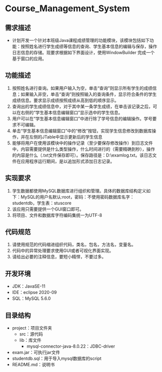 
# Course_Management_System

## 需求描述

- 计划开发一个针对本班级Java课程成绩管理的功能模块，该模块包括如下功能：按照姓名进行学生成绩等信息的查询、学生基本信息的编辑与保存，操作日志信息的存储。现要求根据如下界面设计，使用WindowBuilder 完成一个基于窗口的应用。

## 功能描述

1. 按照姓名进行查询。如果用户输入为空，单击“查询”则显示所有学生的成绩信息；如果输入非空，单击“查询”则按照输入的查询条件，显示符合条件的学生成绩信息。要求显示成绩按照成绩从高到低的顺序显示。
2.  查询出的学生成绩信息中，对于其中某一条学生成绩，在单击该记录之后，可以在右侧的“学生基本信息编辑窗口”显示选中的学生信息。
3. 用户可以在“学生基本信息编辑窗口”中进行除了学号信息的编辑操作。学号要求不可编辑。
4. 单击“学生基本信息编辑窗口”中的“修改”按钮，实现学生信息修改到数据库操作，并在左侧的JTable中显示更新后的学生信息
5. 能够将用户在使用该模块中的操作记录（至少要保存修改操作）到日志文件中，内容需要提供是什么类型操作，什么时间进行的（需要精确到秒），操作的内容是什么（.txt文件保存即可）。保存路径是：D:\examlog.txt。该日志文件在应用程序运行期间，是以追加形式添加日志记录。

## 实现要求

1. 学生数据都使用MySQL数据库进行组织和管理。具体的数据库结构定义如下：MySQL的用户名默认:root，密码：不使用密码数据库名字：studentdb，学生表：stuscore
2. 该应用只需要提供一个GUI窗口即可。
3. 将项目、文件和数据库字符编码集统一为UTF-8

## 代码规范

1. 请使用规范的代码缩进组织代码，类名，包名，方法名，变量名。
2. 代码中的异常处理要求使用GUI或者可视化界面实现。
3. 请给出必要的注释信息，要短小精悍，不要过多。

## 开发环境

- JDK：JavaSE-11
- IDE：eclipse 2020-09
- SQL：MySQL 5.6.0

## 目录结构

- project：项目文件夹
  - src：源代码
  - lib：库文件
    - mysql-connector-java-8.0.22：JDBC-driver
- exam.jar：可执行jar文件
- studentdb.sql：用于导入mysql数据库的script
- README.md：说明书